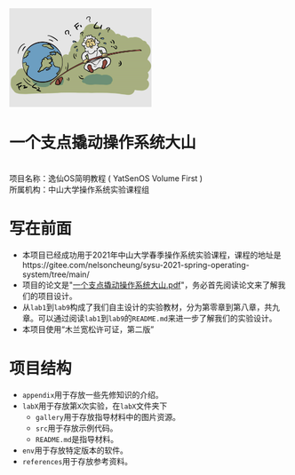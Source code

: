 <img src="gallery/summer.jpg" alt="summer" style="zoom:25%;" />

# 一个支点撬动操作系统大山

<center>
    <p align="left">
    <br>
    项目名称：逸仙OS简明教程 ( YatSenOS Volume First )<br>
    所属机构：中山大学操作系统实验课程组	
    </p>
</center>

# 写在前面

+ 本项目已经成功用于2021年中山大学春季操作系统实验课程，课程的地址是https://gitee.com/nelsoncheung/sysu-2021-spring-operating-system/tree/main/
+ 项目的论文是"[一个支点撬动操作系统大山.pdf](%E4%B8%80%E4%B8%AA%E6%94%AF%E7%82%B9%E6%92%AC%E5%8A%A8%E6%93%8D%E4%BD%9C%E7%B3%BB%E7%BB%9F%E5%A4%A7%E5%B1%B1.pdf)"，务必首先阅读论文来了解我们的项目设计。
+ 从`lab1`到`lab9`构成了我们自主设计的实验教材，分为第零章到第八章，共九章。可以通过阅读`lab1`到`lab9`的`README.md`来进一步了解我们的实验设计。
+ 本项目使用“木兰宽松许可证，第二版”

# 项目结构

+ `appendix`用于存放一些先修知识的介绍。
+ `labX`用于存放第`X`次实验，在`labX`文件夹下
  + `gallery`用于存放指导材料中的图片资源。
  + `src`用于存放示例代码。
  + `README.md`是指导材料。
+ `env`用于存放特定版本的软件。
+ `references`用于存放参考资料。